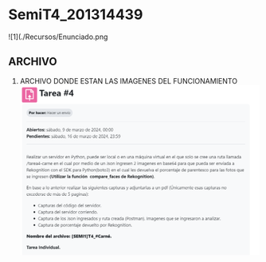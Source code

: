 # SemiT4_201314439
![1](./Recursos/Enunciado.png

## ARCHIVO

1. ARCHIVO DONDE ESTAN LAS IMAGENES DEL FUNCIONAMIENTO 
[![Miniatura de archivo(hacer click en la imagen)](./Recursos/Enunciado.png)](https://github.com/HenrryBran-Hub/SEMI1T3_201314439/blob/main/Recursos/%5BSEMI1%5DT3_201314439.pdf)